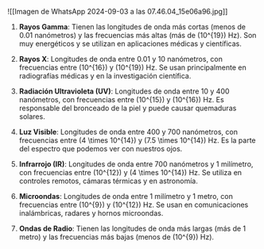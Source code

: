 ![[Imagen de WhatsApp 2024-09-03 a las 07.46.04_15e06a96.jpg]]


1. **Rayos Gamma**: Tienen las longitudes de onda más cortas (menos de 0.01 nanómetros) y las frecuencias más altas (más de (10^{19}) Hz). Son muy energéticos y se utilizan en aplicaciones médicas y científicas.
    
2. **Rayos X**: Longitudes de onda entre 0.01 y 10 nanómetros, con frecuencias entre (10^{16}) y (10^{19}) Hz. Se usan principalmente en radiografías médicas y en la investigación científica.
    
3. **Radiación Ultravioleta (UV)**: Longitudes de onda entre 10 y 400 nanómetros, con frecuencias entre (10^{15}) y (10^{16}) Hz. Es responsable del bronceado de la piel y puede causar quemaduras solares.
    
4. **Luz Visible**: Longitudes de onda entre 400 y 700 nanómetros, con frecuencias entre (4 \times 10^{14}) y (7.5 \times 10^{14}) Hz. Es la parte del espectro que podemos ver con nuestros ojos.
    
5. **Infrarrojo (IR)**: Longitudes de onda entre 700 nanómetros y 1 milímetro, con frecuencias entre (10^{12}) y (4 \times 10^{14}) Hz. Se utiliza en controles remotos, cámaras térmicas y en astronomía.
    
6. **Microondas**: Longitudes de onda entre 1 milímetro y 1 metro, con frecuencias entre (10^{9}) y (10^{12}) Hz. Se usan en comunicaciones inalámbricas, radares y hornos microondas.
    
7. **Ondas de Radio**: Tienen las longitudes de onda más largas (más de 1 metro) y las frecuencias más bajas (menos de (10^{9}) Hz).